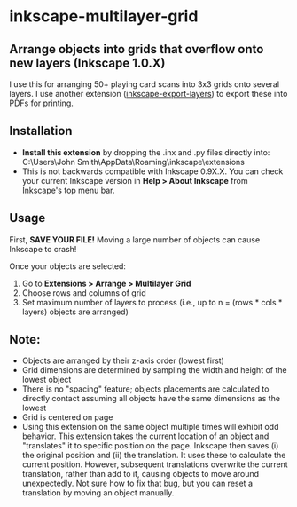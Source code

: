 # inkscape-multilayer-grid
## Arrange objects into grids that overflow onto new layers (Inkscape 1.0.X)
I use this for arranging 50+ playing card scans into 3x3 grids onto several layers. I use another extension ([inkscape-export-layers](https://github.com/Kyocobra/inkscape-export-layers/edit/main/README.md)) to export these into PDFs for printing.

## Installation
- **Install this extension** by dropping the .inx and .py files directly into: C:\Users\John Smith\AppData\Roaming\inkscape\extensions
- This is not backwards compatible with Inkscape 0.9X.X. You can check your current Inkscape version in **Help > About Inkscape** from Inkscape's top menu bar.

## Usage
First, **SAVE YOUR FILE!** Moving a large number of objects can cause Inkscape to crash!

Once your objects are selected:
1. Go to **Extensions > Arrange > Multilayer Grid**
2. Choose rows and columns of grid
3. Set maximum number of layers to process (i.e., up to n = (rows * cols * layers) objects are arranged)

## Note:
- Objects are arranged by their z-axis order (lowest first)
- Grid dimensions are determined by sampling the width and height of the lowest object
- There is no "spacing" feature; objects placements are calculated to directly contact assuming all objects have the same dimensions as the lowest
- Grid is centered on page
- Using this extension on the same object multiple times will exhibit odd behavior. This extension takes the current location of an object and "translates" it to specific position on the page. Inkscape then saves (i) the original position and (ii) the translation. It uses these to calculate the current position. However, subsequent translations overwrite the current translation, rather than add to it, causing objects to move around unexpectedly. Not sure how to fix that bug, but you can reset a translation by moving an object manually.
